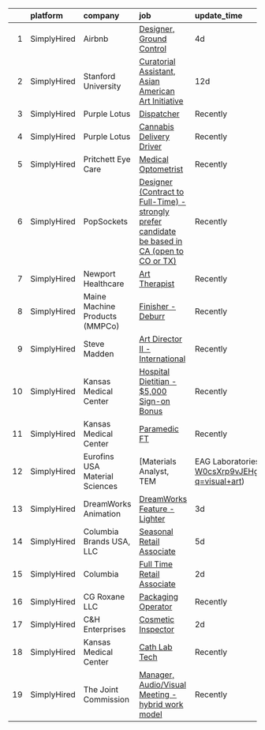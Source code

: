 

|    | platform    | company                        | job                                                                                                                                                                                                   | update_time   | location                   |
|---:|:------------|:-------------------------------|:------------------------------------------------------------------------------------------------------------------------------------------------------------------------------------------------------|:--------------|:---------------------------|
|  1 | SimplyHired | Airbnb                         | [Designer, Ground Control](https://www.simplyhired.com/job/Ge4V71VyF-VFcSPHwWqGeeuA72cLLhSw74tBq2H-h_q6XhtxXbTqNQ?q=visual+art)                                                                       | 4d            | San Francisco, CA          |
|  2 | SimplyHired | Stanford University            | [Curatorial Assistant, Asian American Art Initiative](https://www.simplyhired.com/job/2KkJR_XyEKP-OlJ92TahAiola6zSpoIoA2Gb2DgyTetj76zDfWMReA?q=visual+art)                                            | 12d           | Stanford, CA               |
|  3 | SimplyHired | Purple Lotus                   | [Dispatcher](https://www.simplyhired.com/job/8flh9x-p-0Z8aE84_pLtmrGW5hYw7Aa5Ehn3nE-obreJUu2T_fDhAw?q=visual+art)                                                                                     | Recently      | San Jose, CA               |
|  4 | SimplyHired | Purple Lotus                   | [Cannabis Delivery Driver](https://www.simplyhired.com/job/fre0bVHq5xGr9Br29n_S0YkswrXHnwxEfV_xLVbr5ntvnvVWqvssJg?q=visual+art)                                                                       | Recently      | San Jose, CA               |
|  5 | SimplyHired | Pritchett Eye Care             | [Medical Optometrist](https://www.simplyhired.com/job/qkLF0fGZ-vF2CQqxD04EvPrqYsEPD0ELBNytrnGpnNwpchet5dBblg?q=visual+art)                                                                            | Recently      | Reno, NV                   |
|  6 | SimplyHired | PopSockets                     | [Designer (Contract to Full-Time) - strongly prefer candidate be based in CA (open to CO or TX)](https://www.simplyhired.com/job/7r-wRyriPCX4d21weJ4SMMNughExVRE-_zku1grzzsIUArco5bUkhQ?q=visual+art) | Recently      | Los Angeles, CA            |
|  7 | SimplyHired | Newport Healthcare             | [Art Therapist](https://www.simplyhired.com/job/g75tl0Ly4TTiQrv1UAdVN3XrOHcpotJh3MCaAJf540AVjxQ6NSnxWQ?q=visual+art)                                                                                  | Recently      | Saint Cloud, MN            |
|  8 | SimplyHired | Maine Machine Products (MMPCo) | [Finisher - Deburr](https://www.simplyhired.com/job/orNXs-UOmNrStaxJOOh-Ko1avCjbkrIylYdbdLZPqCI-fBPafAJAOA?q=visual+art)                                                                              | Recently      | South Paris, ME            |
|  9 | SimplyHired | Steve Madden                   | [Art Director II - International](https://www.simplyhired.com/job/0Wh6pcNeLVdv34QkBfWltqN7Zm5FIwidWb1kQ7yAGU8rEJvO-pL8nQ?q=visual+art)                                                                | Recently      | Long Island City, NY       |
| 10 | SimplyHired | Kansas Medical Center          | [Hospital Dietitian - $5,000 Sign-on Bonus](https://www.simplyhired.com/job/aVGGWAeHqAdO4LwvQYMKAGvBYm42VFuIxyWE8MBDXfYW-s7rb-3sFw?q=visual+art)                                                      | Recently      | Andover, KS                |
| 11 | SimplyHired | Kansas Medical Center          | [Paramedic FT](https://www.simplyhired.com/job/bvK1GRCRhfPRuRlCOWH5oW24JmJxgNNcAxnsyXFwJI6Zx76MK7NIww?q=visual+art)                                                                                   | Recently      | Andover, KS                |
| 12 | SimplyHired | Eurofins USA Material Sciences | [Materials Analyst, TEM | EAG Laboratories](https://www.simplyhired.com/job/-8b-W0csXrp9vJEHg8zXKR1Pn2ABSlfiHNjdnHaKzZqiMVJUwoS48g?q=visual+art)                                                      | 2d            | Milpitas, CA               |
| 13 | SimplyHired | DreamWorks Animation           | [DreamWorks Feature - Lighter](https://www.simplyhired.com/job/lp5p-ElskISv4cSkmTBqBu8tWb2ROfGFgX3ACQ6MvUsZQNV2oMxtqA?q=visual+art)                                                                   | 3d            | Glendale, CA               |
| 14 | SimplyHired | Columbia Brands USA, LLC       | [Seasonal Retail Associate](https://www.simplyhired.com/job/NX2sgUCfb8VyMsIzem-vTPf3DjVvft2buXvjKOjORD4OCnbIoRu5sQ?q=visual+art)                                                                      | 5d            | Milpitas, CA +1 location   |
| 15 | SimplyHired | Columbia                       | [Full Time Retail Associate](https://www.simplyhired.com/job/gh8HSXmdChf9vZf2h-QV-sZ8LZacdgXMjfDvZzPTRfkmF6xgYRpTdg?q=visual+art)                                                                     | 2d            | Milpitas, CA +20 locations |
| 16 | SimplyHired | CG Roxane LLC                  | [Packaging Operator](https://www.simplyhired.com/job/qYC_H8ucjUBDx2U5XqEy9uFVGB6XQvQ4uweb72XrMbOR5D8gzzB7Kw?q=visual+art)                                                                             | Recently      | Moultonborough, NH         |
| 17 | SimplyHired | C&H Enterprises                | [Cosmetic Inspector](https://www.simplyhired.com/job/vZIV9RDb6r2q2bVx0Hlh5koDnMAcH71vUDCnig36IW_6wIfON69k7Q?q=visual+art)                                                                             | 2d            | Fremont, CA                |
| 18 | SimplyHired | Kansas Medical Center          | [Cath Lab Tech](https://www.simplyhired.com/job/mjq_8GEv8nNc64b0K6ePPa4ahh_2QKFxTjc6m_1Soz68pgIDQx768g?q=visual+art)                                                                                  | Recently      | Andover, KS                |
| 19 | SimplyHired | The Joint Commission           | [Manager, Audio/Visual Meeting - hybrid work model](https://www.simplyhired.com/job/UlTcBkj26wagTwLLlRh_l9ldF8UWawlQvF5ipRn2u7zxFgsGPRN30Q?q=visual+art)                                              | Recently      | Oak Brook, IL              |